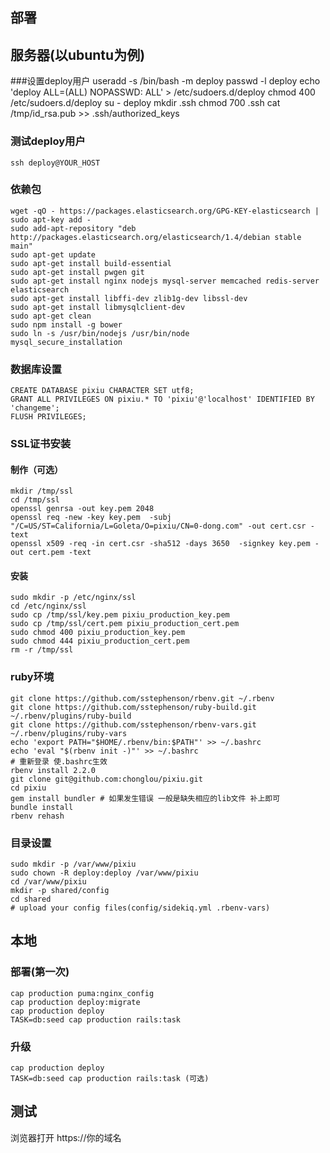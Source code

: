 部署
---------
## 服务器(以ubuntu为例)

###设置deploy用户
    useradd -s /bin/bash -m deploy
    passwd -l deploy
    echo 'deploy ALL=(ALL) NOPASSWD: ALL' > /etc/sudoers.d/deploy
    chmod 400 /etc/sudoers.d/deploy
    su - deploy
    mkdir .ssh
    chmod 700 .ssh
    cat /tmp/id_rsa.pub >> .ssh/authorized_keys

### 测试deploy用户
    ssh deploy@YOUR_HOST

### 依赖包

    wget -qO - https://packages.elasticsearch.org/GPG-KEY-elasticsearch | sudo apt-key add -
    sudo add-apt-repository "deb http://packages.elasticsearch.org/elasticsearch/1.4/debian stable main"
    sudo apt-get update
    sudo apt-get install build-essential
    sudo apt-get install pwgen git
    sudo apt-get install nginx nodejs mysql-server memcached redis-server elasticsearch
    sudo apt-get install libffi-dev zlib1g-dev libssl-dev
    sudo apt-get install libmysqlclient-dev
    sudo apt-get clean
    sudo npm install -g bower
    sudo ln -s /usr/bin/nodejs /usr/bin/node
    mysql_secure_installation

### 数据库设置
    CREATE DATABASE pixiu CHARACTER SET utf8;
    GRANT ALL PRIVILEGES ON pixiu.* TO 'pixiu'@'localhost' IDENTIFIED BY 'changeme';
    FLUSH PRIVILEGES;

### SSL证书安装
#### 制作（可选）

    mkdir /tmp/ssl
    cd /tmp/ssl
    openssl genrsa -out key.pem 2048 
    openssl req -new -key key.pem  -subj "/C=US/ST=California/L=Goleta/O=pixiu/CN=0-dong.com" -out cert.csr -text 
    openssl x509 -req -in cert.csr -sha512 -days 3650  -signkey key.pem -out cert.pem -text


#### 安装

    sudo mkdir -p /etc/nginx/ssl
    cd /etc/nginx/ssl
    sudo cp /tmp/ssl/key.pem pixiu_production_key.pem 
    sudo cp /tmp/ssl/cert.pem pixiu_production_cert.pem 
    sudo chmod 400 pixiu_production_key.pem
    sudo chmod 444 pixiu_production_cert.pem
    rm -r /tmp/ssl

### ruby环境

    git clone https://github.com/sstephenson/rbenv.git ~/.rbenv
    git clone https://github.com/sstephenson/ruby-build.git ~/.rbenv/plugins/ruby-build
    git clone https://github.com/sstephenson/rbenv-vars.git ~/.rbenv/plugins/ruby-vars
    echo 'export PATH="$HOME/.rbenv/bin:$PATH"' >> ~/.bashrc
    echo 'eval "$(rbenv init -)"' >> ~/.bashrc
    # 重新登录 使.bashrc生效
    rbenv install 2.2.0
    git clone git@github.com:chonglou/pixiu.git
    cd pixiu
    gem install bundler # 如果发生错误 一般是缺失相应的lib文件 补上即可
    bundle install
    rbenv rehash

### 目录设置
    sudo mkdir -p /var/www/pixiu
    sudo chown -R deploy:deploy /var/www/pixiu
    cd /var/www/pixiu
    mkdir -p shared/config
    cd shared
    # upload your config files(config/sidekiq.yml .rbenv-vars)


## 本地

### 部署(第一次)
    cap production puma:nginx_config
    cap production deploy:migrate
    cap production deploy
    TASK=db:seed cap production rails:task

### 升级
    cap production deploy
    TASK=db:seed cap production rails:task (可选)
    


## 测试
浏览器打开 https://你的域名
